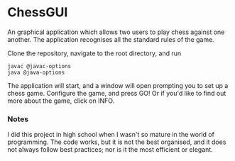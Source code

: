 # ChessGUI

An graphical application which allows two users to play chess against one another. The application recognises all the standard rules of the game.

Clone the repository, navigate to the root directory, and run

```
javac @javac-options
java @java-options
```

The application will start, and a window will open prompting you to set up a chess game. Configure the game, and press GO! Or if you'd like to find out more about the game, click on INFO.

### Notes

I did this project in high school when I wasn't so mature in the world of programming. The code works, but it is not the best organised, and it does not always follow best practices; nor is it the most efficient or elegant. 